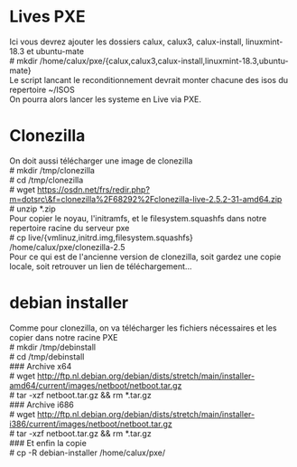 # Lives PXE
Ici vous devrez ajouter les dossiers calux, calux3, calux-install, linuxmint-18.3 et ubuntu-mate<br />
\# mkdir /home/calux/pxe/{calux,calux3,calux-install,linuxmint-18.3,ubuntu-mate}<br />
Le script lancant le reconditionnement devrait monter chacune des isos du repertoire ~/ISOS<br />
On pourra alors lancer les systeme en Live via PXE.
<br />
# Clonezilla
On doit aussi télécharger une image de clonezilla<br />
\# mkdir /tmp/clonezilla<br />
\# cd /tmp/clonezilla<br />
\# wget https://osdn.net/frs/redir.php?m=dotsrc\&f=clonezilla%2F68292%2Fclonezilla-live-2.5.2-31-amd64.zip<br />
\# unzip *.zip<br />
Pour copier le noyau, l'initramfs, et le filesystem.squashfs dans notre repertoire racine du serveur pxe<br />
\# cp live/{vmlinuz,initrd.img,filesystem.squashfs} /home/calux/pxe/clonezilla-2.5<br />
Pour ce qui est de l'ancienne version de clonezilla, soit gardez une copie locale, soit retrouver un lien de téléchargement...
# debian installer
Comme pour clonezilla, on va télécharger les fichiers nécessaires et les copier dans notre racine PXE<br />
\# mkdir /tmp/debinstall<br />
\# cd /tmp/debinstall<br />
\### Archive x64<br />
\# wget http://ftp.nl.debian.org/debian/dists/stretch/main/installer-amd64/current/images/netboot/netboot.tar.gz<br />
\# tar -xzf netboot.tar.gz && rm *.tar.gz<br />
\### Archive i686<br />
\# wget http://ftp.nl.debian.org/debian/dists/stretch/main/installer-i386/current/images/netboot/netboot.tar.gz<br />
\# tar -xzf netboot.tar.gz && rm *.tar.gz<br />
\### Et enfin la copie<br />
\# cp -R  debian-installer /home/calux/pxe/<br />
